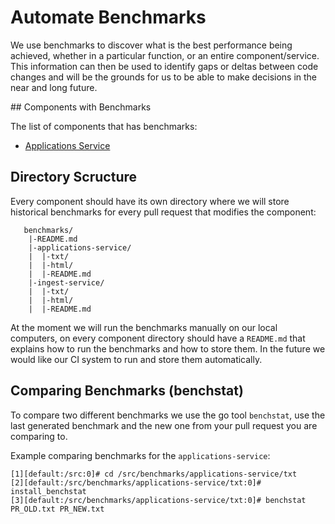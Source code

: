 # Automate Benchmarks

We use benchmarks to discover what is the best performance being achieved, whether in
a particular function, or an entire component/service. This information can then be
used to identify gaps or deltas between code changes and will be the grounds for us
to be able to make decisions in the near and long future.

## Components with Benchmarks

The list of components that has benchmarks:

- [Applications Service](https://github.com/chef/automate/tree/master/benchmarks/applications-service)


## Directory Scructure

Every component should have its own directory where we will store historical benchmarks
for every pull request that modifies the component:

```
   benchmarks/
    |-README.md
    |-applications-service/
    |  |-txt/
    |  |-html/
    |  |-README.md
    |-ingest-service/
    |  |-txt/
    |  |-html/
    |  |-README.md
```

At the moment we will run the benchmarks manually on our local computers, on every
component directory should have a `README.md` that explains how to run the benchmarks
and how to store them. In the future we would like our CI system to run and store them
automatically.

## Comparing Benchmarks (benchstat)

To compare two different benchmarks we use the go tool `benchstat`, use the last generated
benchmark and the new one from your pull request you are comparing to.

Example comparing benchmarks for the `applications-service`:

```
[1][default:/src:0]# cd /src/benchmarks/applications-service/txt
[2][default:/src/benchmarks/applications-service/txt:0]# install_benchstat
[3][default:/src/benchmarks/applications-service/txt:0]# benchstat PR_OLD.txt PR_NEW.txt
```

